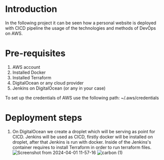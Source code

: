 # Introduction
In the following project it can be seen how a personal website is deployed with CICD pipeline the usage of the technologies and methods of DevOps on AWS.
# Pre-requisites
1. AWS account
2. Installed Docker
3. Installed Terraform
4. DigitalOcean or any cloud provider
5. Jenkins on DigitalOcean (or any in your case)

To set up the credentials of AWS use the following path: ~/.aws/credentials
# Deployment steps
1. On DigitalOcean we create a droplet which will be serving as point for CICD. Jenkins will be used as CICD, firstly docker will be installed on droplet, after that Jenkins is run with docker. Inside of the Jenkins's container requires to install Terraform in order to run terraform files.
![Screenshot from 2024-04-01 11-57-16](https://github.com/BiggieBroo/CICD_website_DevOps/assets/140602458/a1d52b7e-695f-44df-908c-55affe095432)
![carbon (1)](https://github.com/BiggieBroo/CICD_website_DevOps/assets/140602458/01e371de-fbeb-4599-8e88-541d63d6214f)
